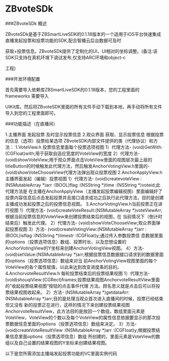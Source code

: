 # ZBvoteSDk
###ZBvoteSDk 概述

  ZBvoteSDk是基于ZBSmartLiveSDK的0.1.18版本的一个适用于iOS平台快速集成直播发起投票和投票功能的SDK,配合智播云后台数据可及时
  
  获取+投票信息。ZBvoteSDk提供了定制化的UI，UI相对的坐标调整。(备注:该SDK只支持在真机环境下调试发布,仅支持ARC环境和object-c
  
  工程)

###开发环境配置
  
  首先需要导入依赖库ZBSmartLiveSDK的0.1.18版本，您的工程里面的frameworks 需要导入 
  
  UIKit库。然后将ZBvoteSDK里面的所有文件手动下载到本地，再手动将所有文件导入到您的工程里面即可。

###功能描述（在直播间）

1.主播界面
    发起投票
    及时显示投票信息
2.观众界面
  获取、显示投票信息
  根据投票的信息（选项）投票给某选项
ZBvoteSDK内部文件提供的类（代理协议）和方法：
  1.VoteView.h 投票信息里面每个投票选项视图
    1）代理方法- (void)GetWith:(CGFloat)with;用于获取自适应宽度的VoteView的宽度
    2）代理方法- (void)showVoteView;用于观众界面点击VoteView里面的视图层次最上层的titleButton的时候触发此代理方法，然后触发AnchorVotingView.h里面的- (void)showVoteChooseView代理方法弹出观众投票视图
  2.AnchorApplyView.h 主播界面发起（编辑）投票视图
    1）代理方法- (void)createvoteView :(NSMutableArray *)arr :(BOOL)flag :(NSString *)time :(NSString *)voteid;此代理方法是
        在主播在AnchorApplyView（主播发起投票编辑视图）里面编辑好了投票内容信息后点击发起投票并且接口请求成功之后执行此代理方法，目的是创建主播成功发起投票之后的投票信息视图。
  3.AnchorVotingView.h当前投票正在进行视图
    1）代理方法- (void)createVoteResult:(NSMutableArray *)voteViewArr;根据当前投票信息的VoteView来创建投票结束后的视图，在
        当前情况下（倒计时结束后）触发此代理。
    2）代理方法- (void)showVoteChooseView;观众界面弹起投票视图
    3）方法- (void)createVotingView:(NSMutableArray *)arr :(BOOL)isflag :(NSString *)timestr :(CGFloat)y;通过传入参数投票信
        息数据里面的options（投票选项信息）数组、投票时长、以及您想设置的AnchorVotingView的Y坐标来创建AnchorVotingView视图。
    4）方法- (void)setValue:(NSMutableArray *)arr;根据投票信息数据接口请求到的数据里面的options（投票选项信息）数组来对当
        前AnchorVotingView视图里面的每个VoteView的各个属性赋值，以此来达到改变进度条的目的。
  4.AnchorvoteResultView.h 每轮投票结束后的投票结果视图
    1）代理方法- (void)shouqiView:(CGRect)frames;投票结果视图AnchorvoteResultView里面的”收起投票结果视图“按钮的点击事件代理
       方法。顾名思义就是点击后可以将投票结果视图收起来。
    2）方法- (NSMutableArray *)getdataArr:(NSMutableArray *)arr;目的是处理当观众首次进入直播间的时候，投票已经结束但又没有
        新的投票正在进行，这样的情况下来创建投票结果视图AnchorvoteResultView，此方法目的是放回一个数组，数组里面元素是VoteView，VoteView的个数以及每个VoteView的属性信息依据要显示的那次投票数据信息里面的options（投票选项信息）数组来决定。
    3）方法- (void)createVoteResultView :(NSMutableArray *)arr :(CGFloat)y;根据投票结果信息里面options（投票选项信息）数组
        所创建的，里面元素是VoteView的数组以及自己设置的结果视图的Y坐标来创建结果视图。

以下是您所需添加主播端发起投票功能的VC里面实例代码
    
